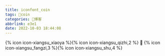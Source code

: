 ```yaml
---
title: iconfont_coin
tags: 🎃coin
categories: 🎨博客
abbrlink: e3e1
date: 2022-10-03 18:44:08
---
```

{% icon icon-xiangsu_xiaoya %}{% icon icon-xiangsu_qizhi,2 %}
🦋
{% icon icon-xiangsu_fangzi,3 %}{% icon icon-xiangsu_shu,4 %}

